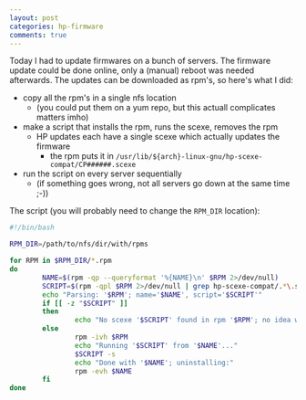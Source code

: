 ```yaml
---
layout: post
categories: hp-firmware
comments: true
---
```


Today I had to update firmwares on a bunch of servers. The firmware update could be done online, only a (manual) reboot was needed afterwards. The updates can be downloaded as rpm's, so here's what I did:

* copy all the rpm's in a single nfs location
  * (you could put them on a yum repo, but this actuall complicates matters imho)
* make a script that installs the rpm, runs the scexe, removes the rpm
  * HP updates each have a single scexe which actually updates the firmware
	* the rpm puts it in `/usr/lib/${arch}-linux-gnu/hp-scexe-compat/CP######.scexe`
* run the script on every server sequentially
  * (if something goes wrong, not all servers go down at the same time ;-))

The script (you will probably need to change the `RPM_DIR` location):

```bash
#!/bin/bash

RPM_DIR=/path/to/nfs/dir/with/rpms

for RPM in $RPM_DIR/*.rpm
do
        NAME=$(rpm -qp --queryformat '%{NAME}\n' $RPM 2>/dev/null)
        SCRIPT=$(rpm -qpl $RPM 2>/dev/null | grep hp-scexe-compat/.*\.scexe)
        echo "Parsing: '$RPM'; name='$NAME', script='$SCRIPT'"
        if [[ -z "$SCRIPT" ]]
        then
                echo "No scexe '$SCRIPT' found in rpm '$RPM'; no idea what to do ..."
        else
                rpm -ivh $RPM
                echo "Running '$SCRIPT' from '$NAME'..."
                $SCRIPT -s
                echo "Done with '$NAME'; uninstalling:"
                rpm -evh $NAME
        fi
done
```
